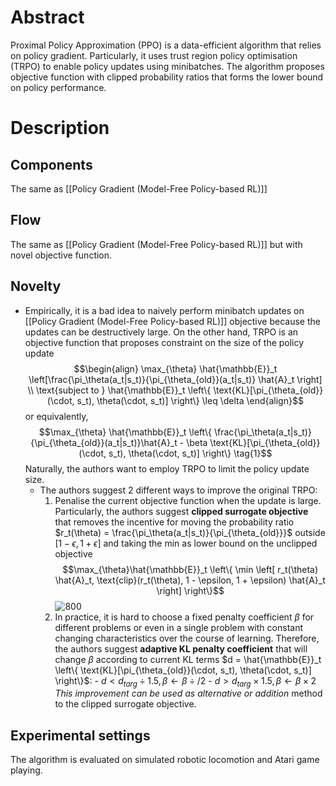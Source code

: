 # Abstract
Proximal Policy Approximation (PPO) is a data-efficient algorithm that relies on policy gradient. Particularly, it uses trust region policy optimisation (TRPO) to enable policy updates using minibatches. The algorithm proposes objective function with clipped probability ratios that forms the lower bound on policy performance.

# Description
## Components
The same as [[Policy Gradient (Model-Free Policy-based RL)]]

## Flow
The same as [[Policy Gradient (Model-Free Policy-based RL)]] but with novel objective function.

## Novelty
- Empirically, it is a bad idea to naively perform minibatch updates on [[Policy Gradient (Model-Free Policy-based RL)]] objective because the updates can be destructively large. On the other hand, TRPO is an objective function that proposes constraint on the size of the policy update
  $$\begin{align}
  \max_{\theta} \hat{\mathbb{E}}_t \left[\frac{\pi_\theta(a_t|s_t)}{\pi_{\theta_{old}}(a_t|s_t)} \hat{A}_t \right] \\
  \text{subject to } \hat{\mathbb{E}}_t \left\{ \text{KL}[\pi_{\theta_{old}}(\cdot, s_t), \theta(\cdot, s_t)] \right\} \leq \delta
  \end{align}$$
  or equivalently,
  $$\max_{\theta} \hat{\mathbb{E}}_t \left\{ \frac{\pi_\theta(a_t|s_t)}{\pi_{\theta_{old}}(a_t|s_t)}\hat{A}_t  - \beta \text{KL}[\pi_{\theta_{old}}(\cdot, s_t), \theta(\cdot, s_t)] \right\} \tag{1}$$
  Naturally, the authors want to employ TRPO to limit the policy update size.
  - The authors suggest 2 different ways to improve the original TRPO:
	  1. Penalise the current objective function when the update is large. Particularly, the authors suggest **clipped surrogate objective** that removes the incentive for moving the probability ratio $r_t(\theta) = \frac{\pi_\theta(a_t|s_t)}{\pi_{\theta_{old}}}$ outside $[1-\epsilon, 1 + \epsilon]$ and taking the min as lower bound on the unclipped objective
	     $$\max_{\theta}\hat{\mathbb{E}}_t \left\{ \min \left[ r_t(\theta) \hat{A}_t, \text{clip}(r_t(\theta), 1 - \epsilon, 1 + \epsilon) \hat{A}_t \right] \right\}$$
	     ![800](PPO_obj.PNG)
	  2. In practice, it is hard to choose a fixed penalty coefficient $\beta$ for different problems or even in a single problem with constant changing characteristics over the course of learning. Therefore, the authors suggest **adaptive KL penalty coefficient** that will change $\beta$ according to current KL terms $d = \hat{\mathbb{E}}_t \left\{ \text{KL}[\pi_{\theta_{old}}(\cdot, s_t), \theta(\cdot, s_t)] \right\}$:
	    - $d < d_{targ} \div 1.5, \beta \leftarrow \beta \div / 2$
	    - $d > d_{targ} \times 1.5, \beta \leftarrow \beta \times 2$ 
	      *This improvement can be used as alternative or addition* method to the clipped surrogate objective.

## Experimental settings
The algorithm is evaluated on simulated robotic locomotion and Atari game playing.
